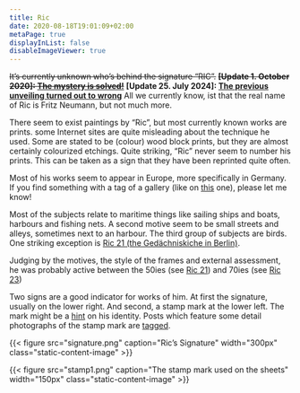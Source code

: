 ```yaml
---
title: Ric
date: 2020-08-18T19:01:09+02:00
metaPage: true
displayInList: false
disableImageViewer: true
---
```

<s>It’s currently unknown who’s behind the signature “RIC”.</s> <s>**[Update 1. October 2020]: [The mystery is solved!](/ric/mystery-solved)**</s> **[Update 25. July 2024]: [The previous unveiling turned out to wrong](/post/mystery-again/)**
All we currently know, ist that the real name of Ric is Fritz Neumann, but not much more.

There seem to exist paintings by “Ric”, but most currently known works are prints. some Internet sites are quite misleading about the technique he used. Some are stated to be (colour) wood block prints, but they are almost certainly colourized etchings. Quite striking, “Ric” never seem to number his prints. This can be taken as a sign that they have been reprinted quite often.

Most of his works seem to appear in Europe, more specifically in Germany. If you find something with a tag of a gallery (like on [this](post/sailing-boats-ric06) one), please let me know!

Most of the subjects relate to maritime things like sailing ships and boats, harbours and fishing nets. A second motive seem to be small streets and alleys, sometimes next to an harbour. The third group of subjects are birds. One striking exception is [Ric 21 (the Gedächniskiche in Berlin)](/tags/ric-21).

Judging by the motives, the style of the frames and external assessment, he was probably active between the 50ies (see [Ric 21](/tags/ric-21)) and 70ies (see [Ric 23](/tags/ric-23))

Two signs are a good indicator for works of him. At first the signature, usually on the lower right. And second, a stamp mark at the lower left. The mark might be a [hint](/hints/fritz-neumann) on his identity. Posts which feature some detail photographs of the stamp mark are [tagged](/tags/blindembossing).

{{< figure src="signature.png" caption="Ric’s Signature" width="300px" class="static-content-image" >}}

{{< figure src="stamp1.png" caption="The stamp mark used on the sheets" width="150px" class="static-content-image" >}}

